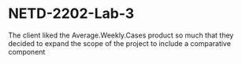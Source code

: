 # NETD-2202-Lab-3
The client liked the Average.Weekly.Cases product so much that they decided to expand the scope of the project to include a comparative component
